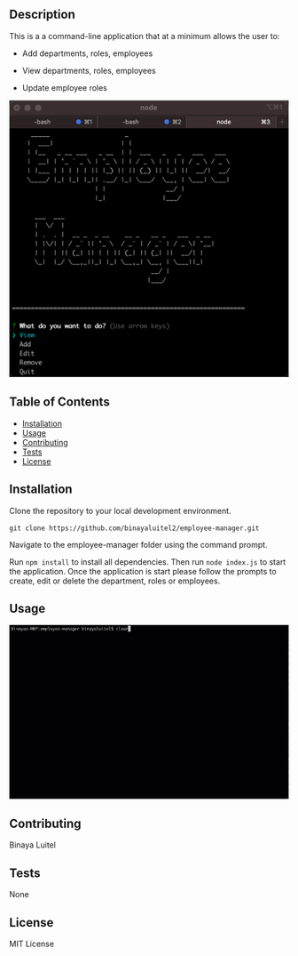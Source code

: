 ## Description 
   
This is a a command-line application that at a minimum allows the user to:

  * Add departments, roles, employees

  * View departments, roles, employees

  * Update employee roles
 


 ![Employee Management System](./assets/employee-management-system.png)

  ## Table of Contents
  * [Installation](#installation)
  * [Usage](#usage)
  * [Contributing](#contributing)
  * [Tests](#tests)
  * [License](#license)
  
  ## Installation
    
Clone the repository to your local development environment.

```
git clone https://github.com/binayaluitel2/employee-manager.git
```

Navigate to the employee-manager folder using the command prompt.


Run `npm install` to install all dependencies. Then run `node index.js` to start the application. Once the application is start please follow the prompts to create, edit or delete the department, roles or employees.

  ## Usage 
    
  ![Gif demo of Employee Management System](./assets/employee-management-system.gif)
  
  ## Contributing
  
  Binaya Luitel
  
  ## Tests  
  
 None
  
  ## License
  
  MIT License
  
